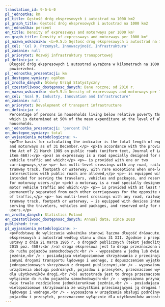 ```yaml
---
translation_id: 9-5-b-0
pl_jednostka: km
pl_title: Gęstość dróg ekspresowych i autostrad na 1000 km2
pl_graph_title: Gęstość dróg ekspresowych i autostrad na 1000 km2
en_jednostka: percent
en_title: Density of expressways and motorways per 1000 km²
en_graph_title: Density of expressways and motorways per 1000 km²
pl_nazwa_wskaznika: <b>9.5.b Gęstość dróg ekspresowych i autostrad na 1000 km2</b>
pl_cel: 'Cel 9. Przemysł, Innowacyjność, Infrastruktura'
pl_zadanie: null
pl_priorytet: Rozwój infrastruktury transportowej
pl_definicja: >-
  Długość dróg ekspresowych i autostrad wyrażona w kilometrach na 1000 km2
  powierzchni.
pl_jednostka_prezentacji: km
pl_dostepne_wymiary: ogółem
pl_zrodlo_danych: Główny Urząd Statystyczny
pl_czestotliwosc_dostępnosc_danych: Dane roczne; od 2010 r.
en_nazwa_wskaznika: <b>9.5.b Density of expressways and motorways per 1000 km²</b>
en_cel: 'Goal 9. Industry, Innovation and Infrastructure'
en_zadanie: null
en_priorytet: Development of transport infrastructure
en_definicja: >-
  Percentage of persons in households living below relative poverty threshold
  which is determined at 50% of the mean expenditure at the level of all
  households.
en_jednostka_prezentacji: 'percent [%]'
en_dostepne_wymiary: total
en_wyjasnienia_metodologiczne: >-
  <p>The basis for calculating the indicator is the total length of express-ways
  and motorways as of 31 December.</p> <p>In accordance with the provisions of
  the Act of 21 March 1985 on public roads (uniform text, Journal of Laws 2015
  item 460):</p> <p>a) an expressway is a road specially designed for motor
  vehicle traffic and which:</p> <p>– is provided with one or two
  carriageways,</p> <p>– has multi-level crossings with any road, railway or
  tramway track, footpath or waterway, with rare exceptions when one-level
  intersections with public roads are allowed,</p> <p>– is equipped with devices
  intended for serving the travelers, vehicles and packages, and reserved only
  for motorway users.</p> <p>b) a motorway is a road specially designed for
  motor vehicle traffic and which:</p> <p>– is provided with at least two
  permanently separated from each other carriageways for the opposite directions
  of traffic,</p> <p>– has multi-level crossings with any road, railway or
  tramway track, footpath or waterway, – is equipped with devices intended for
  serving the travelers, vehicles and packages, and reserved only for motorway
  users.</p>
en_zrodlo_danych: Statistics Poland
en_czestotliwosc_dostępnosc_danych: Annual data; since 2010
published: true
pl_wyjasnienia_metodologiczne: >-
  <p>Podstawę do wyliczania wskaźnika stanowi łączna długość dr&oacute;g
  ekspresowych i autostrad według stanu w dniu 31 XII. Zgodnie z przepisami
  ustawy z dnia 21 marca 1985 r. o drogach publicznych (tekst jednolity Dz. U.
  2015 poz. 460):<br />a) droga ekspresowa jest to droga przeznaczona wyłącznie
  do ruchu pojazdów samochodowych:<br /> - wyposażona w jedną lub dwie
  jezdnie,<br /> - posiadająca wielopoziomowe skrzyżowania z przecinającymi ją
  innymi drogami transportu lądowego i wodnego, z dopuszczeniem wyjątkowo
  jednopoziomowych skrzyżowań z drogami publicznymi,<br /> - wyposażona w
  urządzenia obsługi podróżnych, pojazdów i przesyłek, przeznaczone wyłącznie
  dla użytkowników drogi.<br />b) autostrada jest to droga przeznaczona
  wyłącznie do ruchu pojazdów samochodowych:<br /> - wyposażona przynajmniej w
  dwie trwale rozdzielone jednokierunkowe jezdnie,<br /> - posiadająca
  wielopoziomowe skrzyżowania ze wszystkimi przecinającymi ją drogami transportu
  lądowego i wodnego,<br /> - wyposażona w urządzenia obsługi podróżnych,
  pojazdów i przesyłek, przeznaczone wyłącznie dla użytkowników autostrady.</p>
---
```

